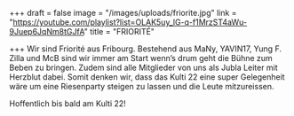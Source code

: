 +++
draft = false
image = "/images/uploads/friorite.jpg"
link = "https://youtube.com/playlist?list=OLAK5uy_lG-q-f1MrzST4aWu-9Juep6JqNm8tGJfA"
title = "FRIORITÉ"

+++
Wir sind Friorité aus Fribourg. Bestehend aus MaNy, YAVIN17, Yung F. Zilla und McB sind wir immer am Start wenn’s drum geht die Bühne zum Beben zu bringen. Zudem sind alle Mitglieder von uns als Jubla Leiter mit Herzblut dabei. Somit denken wir, dass das Kulti 22 eine super Gelegenheit wäre um eine Riesenparty steigen zu lassen und die Leute mitzureissen.

Hoffentlich bis bald am Kulti 22!